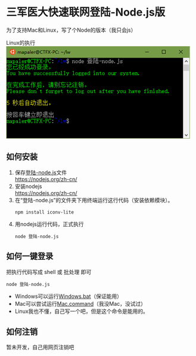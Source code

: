 # 三军医大快速联网登陆-Node.js版
为了支持Mac和Linux，写了个Node的版本（我只会js）

Linux的执行  
![Linux测试](pic/linux-preview.png)

## 如何安装
1. 保存[登陆-node.js](登陆-node.js)文件  
https://nodejs.org/zh-cn/
1. 安装nodejs  
https://nodejs.org/zh-cn/
1. 在“登陆-node.js”的文件夹下用终端运行这行代码（安装依赖模块）。  
	```shell
	npm install iconv-lite
	```
1. 用nodejs运行代码，正式执行  
	```shell
	node 登陆-node.js
	```

## 如何一键登录
把执行代码写成 shell 或 批处理 即可  
```shell
node 登陆-node.js
```
* Windows可以运行[Windows.bat](Windows.bat)（保证能用）
* Mac可以尝试运行[Mac.command](Mac.command)（我没Mac，没试过）
* Linux我也不懂，自己写一个吧，但是这个命令是能用的。

## 如何注销
暂未开发，自己用网页注销吧